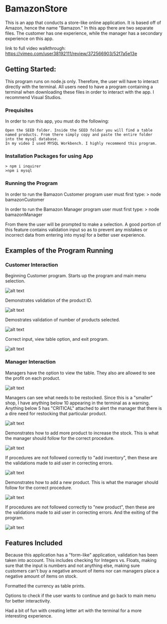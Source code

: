 # BamazonStore

This is an app that conducts a store-like online application. It is based off of Amazon, hence the name "Bamazon." In this app there are two separate files. The customer has one experience, while the manager has a secondary experience on this app.

link to full video walkthrough: https://vimeo.com/user38192111/review/372566903/52f7a5e13e

## Getting Started:

This program runs on node.js only. Therefore, the user will have to interact directly with the terminal. All users need to have a program containing a terminal when downloading these files in order to interact with the app. I recommend Visual Studios. 

### Prequisites
In order to run this app, you must do the following:

    Open the SEED folder. Inside the SEED folder you will find a table named products. From there simply copy and paste the entire folder into the mysql database. 
    In my video I used MYSQL Workbench. I highly recommend this program.

### Installation Packages for using App
	> npm i inquirer                                                                                                  
	>npm i mysql                                                                
                                                                                 
### Running the Program

In order to run the Bamazon Customer program user must first type:
    > node bamazonCustomer
    
In order to run the Bamazon Manager program user must first type:
    > node bamazonManager

From there the user will be prompted to make a selection. A good portion of this feature contains validation input so as to prevent any mistakes or incorrect data from entering into mysql for a better user experience.

## Examples of the Program Running

### Customer Interaction
Beginning Customer program. Starts up the program and main menu selection.

![alt text](./videos/CustomerVid1.gif)

Demonstrates validation of the product ID.

![alt text](./videos/CustomerVid2Validation.gif)

Demostrates validation of number of products selected.

![alt text](./videos/CustomerVid3Validation.gif)

Correct input, view table option, and exit program.

![alt text](./videos/CustomerVid4.gif)

### Manager Interaction
Managers have the option to view the table. They also are allowed to see the profit on each product.

![alt text](./videos/ManagerVid1viewTable.gif)

Managers can see what needs to be restocked. Since this is a "smaller" shop, I have anything below 10 appearing in the terminal as a warning. Anything below 5 has "CRITICAL" attached to alert the manager that there is a dire need for restocking that particular product.

![alt text](./videos/ManagerVid2Inventory.gif)

Demonstrates how to add more product to increase the stock. This is what the manager should follow for the correct procedure.

![alt text](./videos/ManagerVid3addInventorySuccess.gif)

If procedures are not followed correctly to "add inventory", then these are the validations made to aid user in correcting errors.

![alt text](./videos/ManagerVid4inventoryValidation.gif)

Demonstrates how to add a new product. This is what the manager should follow for the correct procedure.

![alt text](./videos/ManagerVid5addProductSuccess.gif)

If procedures are not followed correctly to "new product", then these are the validations made to aid user in correcting errors. And the exiting of the program.

![alt text](./videos/ManagerVid6productValidation.gif)

## Features Included

Because this application has a "form-like" application, validation has been taken into account. This includes checking for Integers vs. Floats, making sure that the input is numbers and not anything else, making sure customers can't buy a negative amount of items nor can managers place a negative amount of items on stock. 

Formatted the currency as table prints.

Options to check if the user wants to continue and go back to main menu for better interactivity.

Had a bit of fun with creating letter art with the terminal for a more interesting experience.